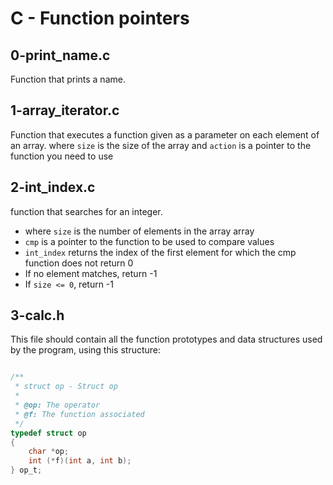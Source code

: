 # C - Function pointers
## 0-print_name.c
Function that prints a name.
## 1-array_iterator.c
Function that executes a function given as a parameter on each element of an array.
where `size` is the size of the array
and `action` is a pointer to the function you need to use
## 2-int_index.c
function that searches for an integer.
* where `size` is the number of elements in the array array
* `cmp` is a pointer to the function to be used to compare values
* `int_index` returns the index of the first element for which the cmp function does not return 0
* If no element matches, return -1
* If `size <= 0`, return -1
## 3-calc.h
This file should contain all the function prototypes and data structures used by the program, using this structure:
```c

/**
 * struct op - Struct op
 *
 * @op: The operator
 * @f: The function associated
 */
typedef struct op
{
    char *op;
    int (*f)(int a, int b);
} op_t;

```
